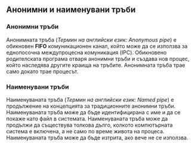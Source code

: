 ## Анонимни и наименувани тръби

### Анонимни тръби

Анонимната тръба (_Термин на английски език: Anonymous pipe_) е обикновен **FIFO** комуникационен канал, който може да се използва за еднопосочна междупроцесна комуникация (IPC). Обикновено родителската програма отваря анонимни тръби и създава нов процес, който наследява другите краища на тръбите. Анонимната тръба трае само докато трае процесът.

### Наименувани тръби

Наименуваната тръба (_Термин на английски език: Named pipe_) е продължение на концепцията за традиционните анонимни тръби. Наименуваната тръба може да бъде идентифицирана с име и да се покаже като файл в системата. Наименуваната тръба може да продължи да съществува толкова дълго, колкото компютърната система е включена, а не само по време живота на процеса. Наименуваната тръба може да бъде изтрита, ако вече не се използва.
